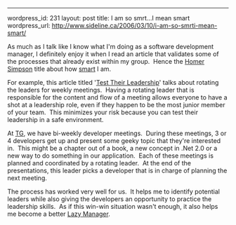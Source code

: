--- 
wordpress_id: 231
layout: post
title: I am so smrt&#8230;I mean smart
wordpress_url: http://www.sideline.ca/2006/03/10/i-am-so-smrti-mean-smart/

<p>As much as I talk like I know what I'm doing as a software development manager, I definitely enjoy it when I read an article that validates some of the processes that already exist within my group.  Hence the <a href="http://www.amazon.com/exec/obidos/tg/detail/-/B0009I2ZV0/sr=1-17/qid=1141935543/ref=sr_1_17/104-0153499-0238370'%5Fencoding=UTF8&amp;amp;s=apparel&amp;amp;v=glance">Homer Simpson</a> title about how <a href="http://en.wikipedia.org/wiki/Made-up_words_in_The_Simpsons#S-M-R-T">smart</a> I am.</p>
<p>For example, this article titled '<a href="http://www.managementblog.org/archives/2006/03/09/test-their-leadership/">Test Their Leadership</a>' talks about rotating the leaders for weekly meetings.  Having a rotating leader that is responsible for the content and flow of a meeting allows everyone to have a shot at a leadership role, even if they happen to be the most junior member of your team.  This minimizes your risk because you can test their leadership in a safe environment.</p>
<p>At <a href="http://www.telusgeomatics.com/">TG</a>, we have bi-weekly developer meetings.  During these meetings, 3 or 4 developers get up and present some geeky topic that they're interested in.  This might be a chapter out of a book, a new concept in .Net 2.0 or a new way to do something in our application.  Each of these meetings is planned and coordinated by a rotating leader.  At the end of the presentations, this leader picks a developer that is in charge of planning the next meeting.</p>
<p>The process has worked very well for us.  It helps me to identify potential leaders while also giving the developers an opportunity to practice the leadership skills.  As if this win-win situation wasn't enough, it also helps me become a better <a href="http://my.aream.ca/blogs/mike/archive/2006/03/02/15207.aspx">Lazy Manager</a>.</p>
